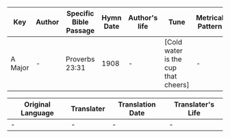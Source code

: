 Key | Author   | Specific Bible Passage     |Hymn Date |Author's life |Tune |Metrical Pattern   |Composer/Source
-- | --------- | ---------------------------|----------|--------------|-----|-------------------|-------------  
A Major |- |Proverbs 23:31 |1908 |- |[Cold water is the cup that cheers] |- |-

Original Language | Translater | Translation Date   | Translater's Life  
----------------- | --------- | --------------------|-------------     
\- |- |- |-
